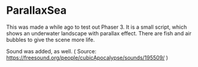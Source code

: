 # ParallaxSea

This was made a while ago to test out Phaser 3. It is a small script, which shows an underwater landscape with parallax effect. There are fish and air bubbles to give the scene more life. 

Sound was added, as well. ( Source: https://freesound.org/people/cubicApocalypse/sounds/195509/ )
